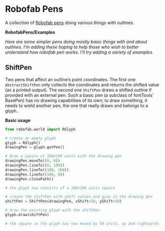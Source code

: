 Robofab Pens
================

A collection of [Robofab pens](http://robofab.org/objects/pen.html) doing various things with outlines.

**RobofabPens/Examples**

*Here are some simpler pens doing mostly basic things with and about outlines. I’m adding these hoping to help those who wish to better understand how robofab pen works. I’ll try adding a variety of examples.*

## ShiftPen

Two pens that affect an outline’s point coordinates. The first one ```AbstractShiftPen``` only collects the coordinates and returns the shifted value (as a printed output). The second one ```ShiftPen``` draws a shifted outline if provided with an external pen. Such a basic pen (a subclass of fontTools’ BasePen) has no drawing capabilities of its own; to draw something, it needs to wield another pen, the one that really draws and belongs to a glyph.

**Basic usage**
```python
from robofab.world import RGlyph

# create an empty glyph
glyph = RGlyph()
drawingPen = glyph.getPen()

# draw a square of 100x100 units with the drawing pen
drawingPen.moveTo((0, 0))
drawingPen.lineTo((0, 100))
drawingPen.lineTo((100, 100))
drawingPen.lineTo((100, 0))
drawingPen.closePath()

# the glyph now consists of a 100x100 units square

# create the shiftPen with shift values and give it the drawing pen
shiftPen = ShiftPen(drawingPen, xShift=50, yShift=50)

# draw the existing glyph with the shiftPen
glyph.draw(shiftPen)

# the square in the glyph has now moved by 50 units, up and rightwards.
```